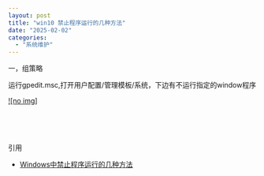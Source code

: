 ```yaml
---
layout: post
title: "win10 禁止程序运行的几种方法"
date: "2025-02-02"
categories: 
  - "系统维护"
---
```


一，组策略

运行gpedit.msc,打开用户配置/管理模板/系统，下边有不运行指定的window程序

[![no img]](http://127.0.0.1/?attachment_id=5472)

 

 

引用

- [Windows中禁止程序运行的几种方法](https://blog.csdn.net/s806903/article/details/126043091)
